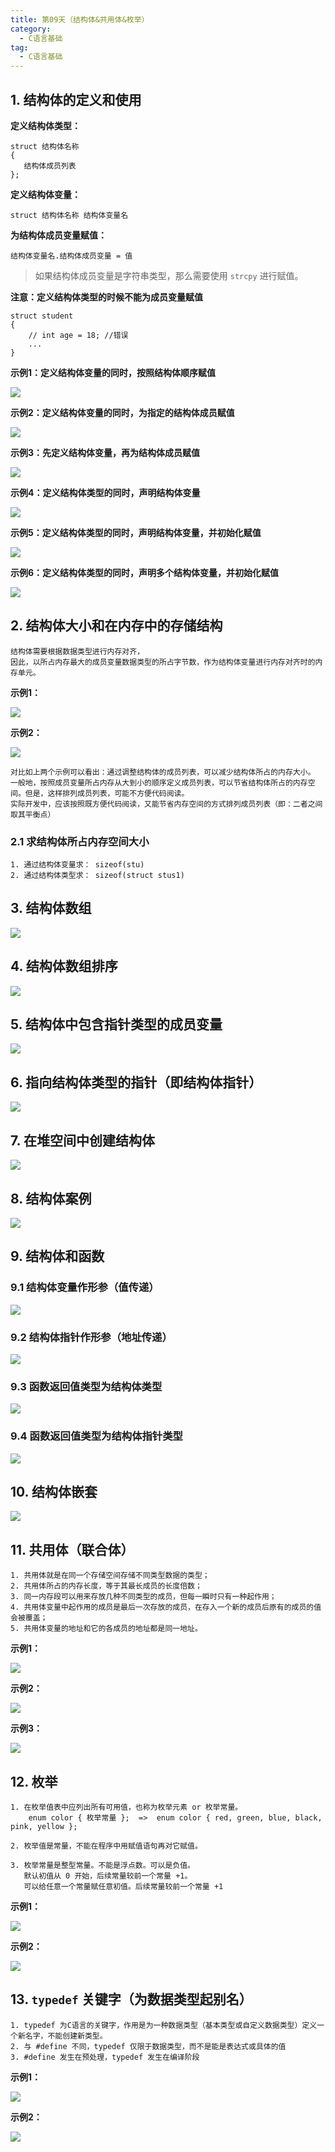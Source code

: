 ```yaml
---
title: 第09天（结构体&共用体&枚举）
category:
  - C语言基础
tag:
  - C语言基础
---
```


## 1. 结构体的定义和使用

**定义结构体类型：**

```:no-line-numbers
struct 结构体名称
{
   结构体成员列表
};
```

**定义结构体变量：**

```:no-line-numbers
struct 结构体名称 结构体变量名
```

**为结构体成员变量赋值：**

```:no-line-numbers
结构体变量名.结构体成员变量 = 值
```

> 如果结构体成员变量是字符串类型，那么需要使用 `strcpy` 进行赋值。

**注意：定义结构体类型的时候不能为成员变量赋值**

```c:no-line-numbers
struct student
{
    // int age = 18; //错误
    ...
}
```

**示例1：定义结构体变量的同时，按照结构体顺序赋值**

![](./images/day09/01.png)

**示例2：定义结构体变量的同时，为指定的结构体成员赋值**

![](./images/day09/02.png)

**示例3：先定义结构体变量，再为结构体成员赋值**

![](./images/day09/03.png)

**示例4：定义结构体类型的同时，声明结构体变量**

![](./images/day09/04.png)

**示例5：定义结构体类型的同时，声明结构体变量，并初始化赋值**

![](./images/day09/05.png)

**示例6：定义结构体类型的同时，声明多个结构体变量，并初始化赋值**

![](./images/day09/06.png)

## 2. 结构体大小和在内存中的存储结构

```:no-line-numbers
结构体需要根据数据类型进行内存对齐，
因此，以所占内存最大的成员变量数据类型的所占字节数，作为结构体变量进行内存对齐时的内存单元。
```

**示例1：**

![](./images/day09/07.png)

**示例2：**

![](./images/day09/08.png)

```:no-line-numbers
对比如上两个示例可以看出：通过调整结构体的成员列表，可以减少结构体所占的内存大小。
一般地，按照成员变量所占内存从大到小的顺序定义成员列表，可以节省结构体所占的内存空间。但是，这样排列成员列表，可能不方便代码阅读。
实际开发中，应该按照既方便代码阅读，又能节省内存空间的方式排列成员列表（即：二者之间取其平衡点）
```

### 2.1 求结构体所占内存空间大小

```:no-line-numbers
1. 通过结构体变量求： sizeof(stu)
2. 通过结构体类型求： sizeof(struct stus1)
```

## 3. 结构体数组

![](./images/day09/09.png)

## 4. 结构体数组排序

![](./images/day09/10.png)

## 5. 结构体中包含指针类型的成员变量

![](./images/day09/11.png)

## 6. 指向结构体类型的指针（即结构体指针）

![](./images/day09/12.png)

## 7. 在堆空间中创建结构体

![](./images/day09/13.png)

## 8. 结构体案例

![](./images/day09/14.png)

## 9. 结构体和函数

### 9.1 结构体变量作形参（值传递）

![](./images/day09/15.png)

### 9.2 结构体指针作形参（地址传递）

![](./images/day09/16.png)

### 9.3 函数返回值类型为结构体类型

![](./images/day09/17.png)

### 9.4 函数返回值类型为结构体指针类型

![](./images/day09/18.png)

## 10. 结构体嵌套

![](./images/day09/19.png)

## 11. 共用体（联合体）

```:no-line-numbers
1. 共用体就是在同一个存储空间存储不同类型数据的类型；
2. 共用体所占的内存长度，等于其最长成员的长度倍数；
3. 同一内存段可以用来存放几种不同类型的成员，但每一瞬时只有一种起作用；
4. 共用体变量中起作用的成员是最后一次存放的成员，在存入一个新的成员后原有的成员的值会被覆盖；
5. 共用体变量的地址和它的各成员的地址都是同一地址。
```

**示例1：**

![](./images/day09/20.png)

**示例2：**

![](./images/day09/21.png)

**示例3：**

![](./images/day09/22.png)

## 12. 枚举

```:no-line-numbers
1. 在枚举值表中应列出所有可用值，也称为枚举元素 or 枚举常量。
    enum color { 枚举常量 };  =>  enum color { red, green, blue, black, pink, yellow };

2. 枚举值是常量，不能在程序中用赋值语句再对它赋值。

3. 枚举常量是整型常量。不能是浮点数。可以是负值。 
   默认初值从 0 开始，后续常量较前一个常量 +1。
   可以给任意一个常量赋任意初值。后续常量较前一个常量 +1
```

**示例1：**

![](./images/day09/23.png)

**示例2：**

![](./images/day09/24.png)

## 13. `typedef` 关键字（为数据类型起别名）

```:no-line-numbers
1. typedef 为C语言的关键字，作用是为一种数据类型（基本类型或自定义数据类型）定义一个新名字，不能创建新类型。
2. 与 #define 不同，typedef 仅限于数据类型，而不是能是表达式或具体的值
3. #define 发生在预处理，typedef 发生在编译阶段
```

**示例1：**

![](./images/day09/25.png)

**示例2：**

![](./images/day09/26.png)